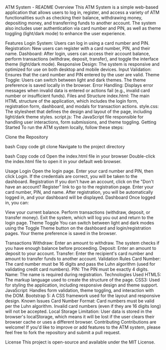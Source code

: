ATM System - README
Overview
This ATM System is a simple web-based application that allows users to log in, register, and access a variety of ATM functionalities such as checking their balance, withdrawing money, depositing money, and transferring funds to another account. The system also includes user authentication via card number and PIN, as well as theme toggling (light/dark mode) to enhance the user experience.

Features
Login System: Users can log in using a card number and PIN.
Registration: New users can register with a card number, PIN, and their name.
Dashboard: After login, users can access their account balance, perform transactions (withdraw, deposit, transfer), and toggle the interface theme (light/dark mode).
Responsive Design: The system is responsive and optimized for use on both desktop and mobile devices.
Input Validation: Ensures that the card number and PIN entered by the user are valid.
Theme Toggle: Users can switch between light and dark themes. The theme preference is saved locally in the browser.
Error Handling: Displays error messages when invalid data is entered or actions fail (e.g., invalid card number or insufficient funds).
Files and Structure
index.html: The main HTML structure of the application, which includes the login form, registration form, dashboard, and modals for transaction actions.
style.css: The stylesheet that defines the design and layout of the page, including light/dark theme styles.
script.js: The JavaScript file responsible for handling user interactions, form submissions, and theme toggling.
Getting Started
To run the ATM system locally, follow these steps:

Clone the Repository

bash
Copy code
git clone <repository-url>
Navigate to the project directory

bash
Copy code
cd <project-directory>
Open the index.html file in your browser
Double-click the index.html file to open it in your default web browser.

Usage
Login
Open the login page.
Enter your card number and PIN, then click Login.
If the credentials are correct, you will be taken to the dashboard.
Registration
If you don't have an account, click on the "Don't have an account? Register" link to go to the registration page.
Enter your card number, PIN, and name.
After registration, you will be automatically logged in, and your dashboard will be displayed.
Dashboard
Once logged in, you can:

View your current balance.
Perform transactions (withdraw, deposit, or transfer money).
Exit the system, which will log you out and return to the login page.
Theme Toggle
You can switch between light and dark modes using the Toggle Theme button on the dashboard and login/registration pages. Your theme preference is saved in the browser.

Transactions
Withdraw: Enter an amount to withdraw. The system checks if you have enough balance before proceeding.
Deposit: Enter an amount to deposit to your account.
Transfer: Enter the recipient's card number and amount to transfer funds to another account.
Validation Rules
Card Number: The card number must be 16 digits and pass the Luhn algorithm (used for validating credit card numbers).
PIN: The PIN must be exactly 4 digits.
Name: The name is required during registration.
Technologies Used
HTML5: The markup language used to create the structure of the page.
CSS3: Used for styling the application, including responsive design and theme support.
JavaScript: Handles form validation, theme toggling, and interaction with the DOM.
Bootstrap 5: A CSS framework used for the layout and responsive design.
Known Issues
Card Number Format: Card numbers must be valid per the Luhn algorithm. Invalid card numbers (even if they are 16 digits long) will not be accepted.
Local Storage Limitation: User data is stored in the browser's localStorage, which means it will be lost if the user clears their browser cache or uses a different browser.
Contributing
Contributions are welcome! If you'd like to improve or add features to the ATM system, please feel free to fork the repository and submit a pull request.

License
This project is open-source and available under the MIT License.